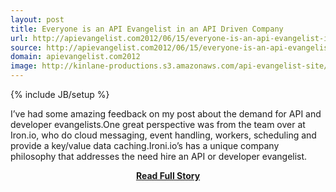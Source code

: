 ```yaml
---
layout: post
title: Everyone is an API Evangelist in an API Driven Company
url: http://apievangelist.com2012/06/15/everyone-is-an-api-evangelist-in-an-api-driven-company/
source: http://apievangelist.com2012/06/15/everyone-is-an-api-evangelist-in-an-api-driven-company/
domain: apievangelist.com2012
image: http://kinlane-productions.s3.amazonaws.com/api-evangelist-site/blog/banner-scale-robot.png
---
```

{% include JB/setup %}<p>I’ve had some amazing feedback on my post about the demand for API and developer evangelists.One great perspective was from the team over at Iron.io, who do cloud messaging, event handling, workers, scheduling and provide a key/value data caching.Ironi.io’s has a unique company philosophy that addresses the need hire an API or developer evangelist.</p>
<center><p><a href="http://apievangelist.com2012/06/15/everyone-is-an-api-evangelist-in-an-api-driven-company/" style='padding:25px; font-sze:18px; font-weight: bold;'>Read Full Story</a></p></center>
